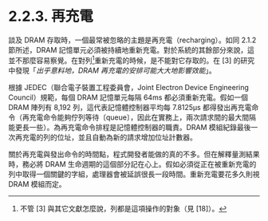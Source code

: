 # 2.2.3. 再充電

談及 DRAM 存取時，一個最常被忽略的主題是再充電（recharging）。如同 2.1.2 節所述，DRAM 記憶單元必須被持續地重新充電。對於系統的其餘部分來說，這並不那麼容易察覺。在對列[^10]重新充電的時候，是不能對它存取的。在 [3] 的研究中發現「*出乎意料地，DRAM 再充電的安排可能大大地影響效能*」。

根據 JEDEC（聯合電子裝置工程委員會，Joint Electron Device Engineering Council）規範，每個 DRAM 記憶單元每隔 64ms 都必須重新充電。假如一個 DRAM 陣列有 8,192 列，這代表記憶體控制器平均每 7.8125μs 都得發出再充電命令（再充電命令能夠佇列等待〔queue〕，因此在實務上，兩次請求間的最大間隔能更長一些）。為再充電命令排程是記憶體控制器的職責。DRAM 模組紀錄最後一次再充電的列的位址，並且自動為新的請求增加位址計數器。

關於再充電與發出命令的時間點，程式開發者能做的真的不多。但在解釋量測結果時，務必將 DRAM 生命週期的這個部分記在心上。假如必須從正在被重新充電的列中取得一個關鍵的字組，處理器會被延誤很長一段時間。重新充電要花多久則視 DRAM 模組而定。

[^10]: 不管 [3] 與其它文獻怎麼說，列都是這項操作的對象（見 [18]）。

